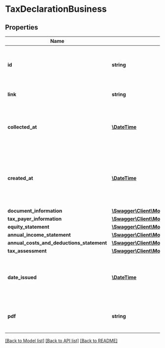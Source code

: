 # TaxDeclarationBusiness

## Properties
Name | Type | Description | Notes
------------ | ------------- | ------------- | -------------
**id** | **string** | Belvo&#x27;s unique identifier for the current item. | 
**link** | **string** | The &#x60;link.id&#x60; the data belongs to. | 
**collected_at** | [**\DateTime**](\DateTime.md) | The ISO-8601 timestamp when the data point was collected. | 
**created_at** | [**\DateTime**](\DateTime.md) | The ISO-8601 timestamp of when the data point was created in Belvo&#x27;s database. | 
**document_information** | [**\Swagger\Client\Model\TaxDeclarationBusinessDocumentInformation**](TaxDeclarationBusinessDocumentInformation.md) |  | 
**tax_payer_information** | [**\Swagger\Client\Model\TaxDeclarationBusinessTaxPayerInformation**](TaxDeclarationBusinessTaxPayerInformation.md) |  | 
**equity_statement** | [**\Swagger\Client\Model\TaxDeclarationBusinessEquityStatement**](TaxDeclarationBusinessEquityStatement.md) |  | 
**annual_income_statement** | [**\Swagger\Client\Model\TaxDeclarationBusinessAnnualIncomeStatement**](TaxDeclarationBusinessAnnualIncomeStatement.md) |  | 
**annual_costs_and_deductions_statement** | [**\Swagger\Client\Model\TaxDeclarationBusinessAnnualCostsAndDeductionsStatement**](TaxDeclarationBusinessAnnualCostsAndDeductionsStatement.md) |  | 
**tax_assessment** | [**\Swagger\Client\Model\TaxDeclarationBusinessTaxAssessment**](TaxDeclarationBusinessTaxAssessment.md) |  | 
**date_issued** | [**\DateTime**](\DateTime.md) | The date the tax declaration was issued by the fiscal institution. | 
**pdf** | **string** | The PDF of the tax declaration, as a binary string. | 

[[Back to Model list]](../../README.md#documentation-for-models) [[Back to API list]](../../README.md#documentation-for-api-endpoints) [[Back to README]](../../README.md)

